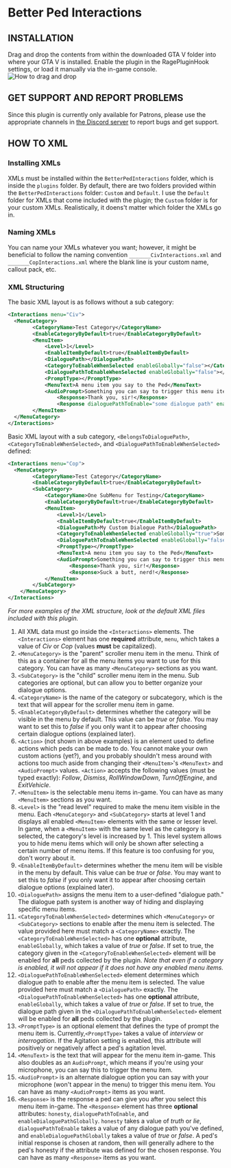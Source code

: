 # Better Ped Interactions
## INSTALLATION
Drag and drop the contents from within the downloaded GTA V folder into where your GTA V is installed.  Enable the plugin in the RagePluginHook settings, or load it manually via the in-game console.
![How to drag and drop](https://i.imgur.com/0O7d7Iw.jpg)

## GET SUPPORT AND REPORT PROBLEMS
Since this plugin is currently only available for Patrons, please use the appropriate channels in [the Discord server](https://discord.gg/cUQaTNQ) to report bugs and get support.

## HOW TO XML
### Installing XMLs
XMLs must be installed within the `BetterPedInteractions` folder, which is inside the `plugins` folder.  By default, there are two folders provided within the `BetterPedInteractions` folder: `Custom` and `Default`.  I use the `Default` folder for XMLs that come included with the plugin; the `Custom` folder is for your custom XMLs.  Realistically, it doens't matter which folder the XMLs go in.

### Naming XMLs
You can name your XMLs whatever you want; however, it might be beneficial to follow the naming convention `_______CivInteractions.xml` and `_______CopInteractions.xml` where the blank line is your custom name, callout pack, etc.

### XML Structuring
The basic XML layout is as follows without a sub category:
```xml
<Interactions menu="Civ">
  <MenuCategory>
        <CategoryName>Test Category</CategoryName>
        <EnableCategoryByDefault>true</EnableCategoryByDefault>
        <MenuItem>
            <Level>1</Level>
            <EnableItemByDefault>true</EnableItemByDefault>
            <DialoguePath></DialoguePath>
            <CategoryToEnableWhenSelected enableGlobally="false"></CategoryToEnableWhenSelected>
            <DialoguePathToEnableWhenSelected enableGlobally="false"></DialoguePathToEnableWhenSelected>
            <PromptType></PromptType>
            <MenuText>A menu item you say to the Ped</MenuText>
            <AudioPrompt>Something you can say to trigger this menu item</AudioPrompt>
                <Response>Thank you, sir!</Response>
                <Response dialoguePathToEnable="some dialogue path" enableDialoguePathGlobally="false">Suck a butt, nerd!</Response>
        </MenuItem>
  </MenuCategory>
</Interactions>
```
Basic XML layout with a sub category, `<BelongsToDialoguePath>`, `<CategoryToEnableWhenSelected>`, and `<DialoguePathToEnableWhenSelected>` defined:
```xml
<Interactions menu="Cop">
  <MenuCategory>
        <CategoryName>Test Category</CategoryName>
        <EnableCategoryByDefault>true</EnableCategoryByDefault>
        <SubCategory>
            <CategoryName>One SubMenu for Testing</CategoryName>
            <EnableCategoryByDefault>true</EnableCategoryByDefault>
            <MenuItem>
                <Level>1</Level>
                <EnableItemByDefault>true</EnableItemByDefault>
                <DialoguePath>My Custom Dialogue Path</DialoguePath>
                <CategoryToEnableWhenSelected enableGlobally="true">Some Other Category</CategoryToEnableWhenSelected>
                <DialoguePathToEnableWhenSelected enableGlobally="false">Another Dialogue Path</DialoguePathToEnableWhenSelected>
                <PromptType></PromptType>
                <MenuText>A menu item you say to the Ped</MenuText>
                <AudioPrompt>Something you can say to trigger this menu item</AudioPrompt>
                    <Response>Thank you, sir!</Response>
                    <Response>Suck a butt, nerd!</Response>
            </MenuItem>
        </SubCategory>
    </MenuCategory>
</Interactions>
```
*For more examples of the XML structure, look at the default XML files included with this plugin.*

1. All XML data must go inside the `<Interactions>` elements.  The `<Interactions>` element has one **required** attribute, `menu`, which takes a value of *Civ* or *Cop* (values **must** be capitalized).
2. `<MenuCategory>` is the "parent" scroller menu item in the menu.  Think of this as a container for all the menu items you want to use for this category.  You can have as many `<MenuCategory>` sections as you want.
3. `<SubCategory>` is the "child" scroller menu item in the menu.  Sub categories are optional, but can allow you to better organize your dialogue options.
4. `<CategoryName>` is the name of the category or subcategory, which is the text that will appear for the scroller menu item in game.
5. `<EnableCategoryByDefault>` determines whether the category will be visible in the menu by default.  This value can be *true* or *false*.  You may want to set this to *false* if you only want it to appear after choosing certain dialogue options (explained later).
6. `<Action>` (not shown in above examples) is an element used to define actions which peds can be made to do.  You cannot make your own custom actions (yet?), and you probably shouldn't mess around with actions too much aside from changing their `<MenuItem>`'s `<MenuText>` and `<AudioPrompt>` values.  `<Action>` accepts the following values (must be typed exactly): *Follow*, *Dismiss*, *RollWindowDown*, *TurnOffEngine*, and *ExitVehicle*.
7. `<MenuItem>` is the selectable menu items in-game.  You can have as many `<MenuItem>` sections as you want.
8. `<Level>` is the "read level" required to make the menu item visible in the menu.  Each `<MenuCategory>` and `<SubCategory>` starts at level 1 and displays all enabled `<MenuItem>` elements with the same or lesser level.  In game, when a `<MenuItem>` with the same level as the category is selected, the category's level is increased by 1.  This level system allows you to hide menu items which will only be shown after selecting a certain number of menu items.  If this feature is too confusing for you, don't worry about it.
9. `<EnableItemByDefault>` determines whether the menu item will be visible in the menu by default.  This value can be *true* or *false*.  You may want to set this to *false* if you only want it to appear after choosing certain dialogue options (explained later).
10. `<DialoguePath>` assigns the menu item to a user-defined "dialogue path."  The dialogue path system is another way of hiding and displaying specific menu items.
11. `<CategoryToEnableWhenSelected>` determines which `<MenuCategory>` or `<SubCategory>` sections to enable after the menu item is selected.  The value provided here must match a `<CategoryName>` exactly.  The `<CategoryToEnableWhenSelected>` has one **optional** attribute, `enableGlobally`, which takes a value of *true* or *false*.  If set to true, the category given in the `<CategoryToEnableWhenSelected>` element will be enabled for **all** peds collected by the plugin.  *Note that even if a category is enabled, it will not appear if it does not have any enabled menu items.*
12. `<DialoguePathToEnableWhenSelected>` element determines which dialogue path to enable after the menu item is selected.  The value provided here must match a `<DialoguePath>` exactly.  The `<DialoguePathToEnableWhenSelected>` has one **optional** attribute, `enableGlobally`, which takes a value of *true* or *false*.  If set to true, the dialogue path given in the `<DialoguePathToEnableWhenSelected>` element will be enabled for **all** peds collected by the plugin.
14. `<PromptType>` is an optional element that defines the type of prompt the menu item is.  Currently,`<PromptType>` takes a value of *interview* or *interrogation*.  If the Agitation setting is enabled, this attribute will positively or negatively affect a ped's agitation level.
15. `<MenuText>` is the text that will appear for the menu item in-game.  This also doubles as an `AudioPrompt`, which means if you're using your microphone, you can say this to trigger the menu item.
16. `<AudioPrompt>` is an alternate dialogue option you can say with your microphone (won't appear in the menu) to trigger this menu item.  You can have as many `<AudioPrompt>` items as you want.
17. `<Response>` is the response a ped can give you after you select this menu item in-game.  The `<Response>` element has three **optional** attributes: `honesty`, `dialoguePathToEnable`, and `enableDialoguePathGlobally`.  `honesty` takes a value of *truth* or *lie*, `dialoguePathToEnable` takes a value of any dialogue path you've defined, and `enableDialoguePathGlobally` takes a value of *true* or *false*.  A ped's initial response is chosen at random, then will generally adhere to the ped's honesty if the attribute was defined for the chosen response.  You can have as many `<Response>` items as you want.
